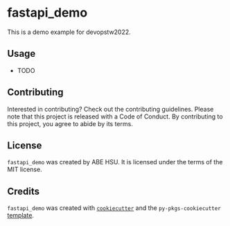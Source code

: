 # fastapi_demo

This is a demo example for devopstw2022.


## Usage

- TODO

## Contributing

Interested in contributing? Check out the contributing guidelines. Please note that this project is released with a Code of Conduct. By contributing to this project, you agree to abide by its terms.

## License

`fastapi_demo` was created by ABE HSU. It is licensed under the terms of the MIT license.

## Credits

`fastapi_demo` was created with [`cookiecutter`](https://cookiecutter.readthedocs.io/en/latest/) and the `py-pkgs-cookiecutter` [template](https://github.com/py-pkgs/py-pkgs-cookiecutter).
